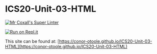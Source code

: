 # ICS20-Unit-03-HTML

[![Mr Coxall's Super Linter](https://github.com/conor-otoole/ICS20-Unit-03-HTML/workflows/Mr%20Coxall's%20Super%20Linter/badge.svg)](https://github.com/conor-otoole/ICS20-Unit-03-HTML/actions/)

[![Run on Repl.it](https://repl.it/badge/github/conor-otoole/ICS20-Unit-03-HTML)](https://repl.it/github/conor-otoole/ICS20-Unit-03-HTML)

This site can be found at: [https://conor-otoole.github.io/ICS20-Unit-03-HTML](https://conor-otoole.github.io/ICS20-Unit-03-HTML)
